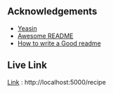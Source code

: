 
## Acknowledgements

 - [Yeasin ](https://awesomeopensource.com/project/elangosundar/awesome-README-templates)
 - [Awesome README](https://github.com/matiassingers/awesome-readme)
 - [How to write a Good readme](https://bulldogjob.com/news/449-how-to-write-a-good-readme-for-your-github-project)


## Live Link

[Link](https://choosealicense.com/licenses/mit/) : http://localhost:5000/recipe

